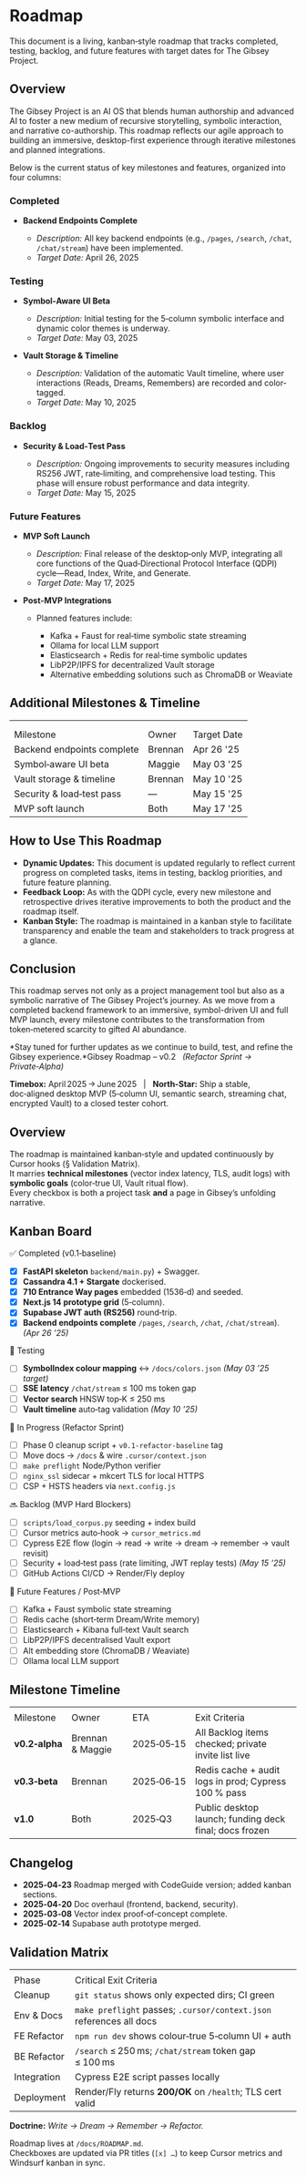 # Roadmap

This document is a living, kanban‑style roadmap that tracks completed, testing, backlog, and future features with target dates for The Gibsey Project.

## Overview

The Gibsey Project is an AI OS that blends human authorship and advanced AI to foster a new medium of recursive storytelling, symbolic interaction, and narrative co-authorship. This roadmap reflects our agile approach to building an immersive, desktop-first experience through iterative milestones and planned integrations.

Below is the current status of key milestones and features, organized into four columns:

### Completed

*   **Backend Endpoints Complete**

    *   *Description:* All key backend endpoints (e.g., `/pages`, `/search`, `/chat`, `/chat/stream`) have been implemented.
    *   *Target Date:* April 26, 2025

### Testing

*   **Symbol‑Aware UI Beta**

    *   *Description:* Initial testing for the 5‑column symbolic interface and dynamic color themes is underway.
    *   *Target Date:* May 03, 2025

*   **Vault Storage & Timeline**

    *   *Description:* Validation of the automatic Vault timeline, where user interactions (Reads, Dreams, Remembers) are recorded and color-tagged.
    *   *Target Date:* May 10, 2025

### Backlog

*   **Security & Load‑Test Pass**

    *   *Description:* Ongoing improvements to security measures including RS256 JWT, rate‑limiting, and comprehensive load testing. This phase will ensure robust performance and data integrity.
    *   *Target Date:* May 15, 2025

### Future Features

*   **MVP Soft Launch**

    *   *Description:* Final release of the desktop‑only MVP, integrating all core functions of the Quad‑Directional Protocol Interface (QDPI) cycle—Read, Index, Write, and Generate.
    *   *Target Date:* May 17, 2025

*   **Post‑MVP Integrations**

    *   Planned features include:

        *   Kafka + Faust for real‑time symbolic state streaming
        *   Ollama for local LLM support
        *   Elasticsearch + Redis for real‑time symbolic updates
        *   LibP2P/IPFS for decentralized Vault storage
        *   Alternative embedding solutions such as ChromaDB or Weaviate

## Additional Milestones & Timeline

|                            |         |             |
| -------------------------- | ------- | ----------- |
|                            |         |             |
|                            |         |             |
| Milestone                  | Owner   | Target Date |
| Backend endpoints complete | Brennan | Apr 26 '25  |
| Symbol‑aware UI beta       | Maggie  | May 03 '25  |
| Vault storage & timeline   | Brennan | May 10 '25  |
| Security & load‑test pass  | —       | May 15 '25  |
| MVP soft launch            | Both    | May 17 '25  |

## How to Use This Roadmap

*   **Dynamic Updates:** This document is updated regularly to reflect current progress on completed tasks, items in testing, backlog priorities, and future feature planning.
*   **Feedback Loop:** As with the QDPI cycle, every new milestone and retrospective drives iterative improvements to both the product and the roadmap itself.
*   **Kanban Style:** The roadmap is maintained in a kanban style to facilitate transparency and enable the team and stakeholders to track progress at a glance.

## Conclusion

This roadmap serves not only as a project management tool but also as a symbolic narrative of The Gibsey Project’s journey. As we move from a completed backend framework to an immersive, symbol-driven UI and full MVP launch, every milestone contributes to the transformation from token‑metered scarcity to gifted AI abundance.

*Stay tuned for further updates as we continue to build, test, and refine the Gibsey experience.*Gibsey Roadmap – v0.2   *(Refactor Sprint → Private‑Alpha)*

**Timebox:** April 2025 → June 2025   |   **North‑Star:** Ship a stable, doc‑aligned desktop MVP (5‑column UI, semantic search, streaming chat, encrypted Vault) to a closed tester cohort.

## Overview

The roadmap is maintained kanban‑style and updated continuously by Cursor hooks (§ Validation Matrix).\
It marries **technical milestones** (vector index latency, TLS, audit logs) with **symbolic goals** (color‑true UI, Vault ritual flow).\
Every checkbox is both a project task **and** a page in Gibsey’s unfolding narrative.

## Kanban Board

✅ Completed (v0.1‑baseline)

*   [x] **FastAPI skeleton** `backend/main.py`) + Swagger.
*   [x] **Cassandra 4.1 + Stargate** dockerised.
*   [x] **710 Entrance Way pages** embedded (1536‑d) and seeded.
*   [x] **Next.js 14 prototype grid** (5‑column).
*   [x] **Supabase JWT auth (RS256)** round‑trip.
*   [x] **Backend endpoints complete** `/pages`, `/search`, `/chat`, `/chat/stream`). *(Apr 26 ’25)*

🧪 Testing

*   [ ] **SymbolIndex colour mapping** ↔ `/docs/colors.json` *(May 03 ’25 target)*
*   [ ] **SSE latency** `/chat/stream` ≤ 100 ms token gap
*   [ ] **Vector search** HNSW top‑K ≤ 250 ms
*   [ ] **Vault timeline** auto‑tag validation *(May 10 ’25)*

🚧 In Progress (Refactor Sprint)

*   [ ] Phase 0 cleanup script + `v0.1‑refactor‑baseline` tag
*   [ ] Move docs → `/docs` & wire `.cursor/context.json`
*   [ ] `make preflight` Node/Python verifier
*   [ ] `nginx_ssl` sidecar + mkcert TLS for local HTTPS
*   [ ] CSP + HSTS headers via `next.config.js`

🔜 Backlog (MVP Hard Blockers)

*   [ ] `scripts/load_corpus.py` seeding + index build
*   [ ] Cursor metrics auto‑hook → `cursor_metrics.md`
*   [ ] Cypress E2E flow (login → read → write → dream → remember → vault revisit)
*   [ ] Security + load‑test pass (rate limiting, JWT replay tests) *(May 15 ’25)*
*   [ ] GitHub Actions CI/CD → Render/Fly deploy

🌱 Future Features / Post‑MVP

*   [ ] Kafka + Faust symbolic state streaming
*   [ ] Redis cache (short‑term Dream/Write memory)
*   [ ] Elasticsearch + Kibana full‑text Vault search
*   [ ] LibP2P/IPFS decentralised Vault export
*   [ ] Alt embedding store (ChromaDB / Weaviate)
*   [ ] Ollama local LLM support

## Milestone Timeline

|                |                  |            |                                                        |
| -------------- | ---------------- | ---------- | ------------------------------------------------------ |
|                |                  |            |                                                        |
| Milestone      | Owner            | ETA        | Exit Criteria                                          |
| **v0.2‑alpha** | Brennan & Maggie | 2025‑05‑15 | All Backlog items checked; private invite list live    |
| **v0.3‑beta**  | Brennan          | 2025‑06‑15 | Redis cache + audit logs in prod; Cypress 100 % pass   |
| **v1.0**       | Both             | 2025‑Q3    | Public desktop launch; funding deck final; docs frozen |

## Changelog

*   **2025‑04‑23** Roadmap merged with CodeGuide version; added kanban sections.
*   **2025‑04‑20** Doc overhaul (frontend, backend, security).
*   **2025‑03‑08** Vector index proof‑of‑concept complete.
*   **2025‑02‑14** Supabase auth prototype merged.

## Validation Matrix

|             |                                                                     |
| ----------- | ------------------------------------------------------------------- |
|             |                                                                     |
| Phase       | Critical Exit Criteria                                              |
| Cleanup     | `git status` shows only expected dirs; CI green                     |
| Env & Docs  | `make preflight` passes; `.cursor/context.json` references all docs |
| FE Refactor | `npm run dev` shows colour‑true 5‑column UI + auth                  |
| BE Refactor | `/search` ≤ 250 ms; `/chat/stream` token gap ≤ 100 ms               |
| Integration | Cypress E2E script passes locally                                   |
| Deployment  | Render/Fly returns **200/OK** on `/health`; TLS cert valid          |

**Doctrine:** *Write → Dream → Remember → Refactor.*

Roadmap lives at `/docs/ROADMAP.md`.\
Checkboxes are updated via PR titles (`[x] …`) to keep Cursor metrics and Windsurf kanban in sync.
